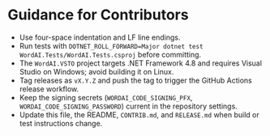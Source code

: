 # Guidance for Contributors

- Use four-space indentation and LF line endings.
- Run tests with `DOTNET_ROLL_FORWARD=Major dotnet test WordAI.Tests/WordAI.Tests.csproj` before committing.
- The `WordAI.VSTO` project targets .NET Framework 4.8 and requires Visual Studio on Windows; avoid building it on Linux.
- Tag releases as `vX.Y.Z` and push the tag to trigger the GitHub Actions release workflow.
- Keep the signing secrets (`WORDAI_CODE_SIGNING_PFX`, `WORDAI_CODE_SIGNING_PASSWORD`) current in the repository settings.
- Update this file, the README, `CONTRIB.md`, and `RELEASE.md` when build or test instructions change.

